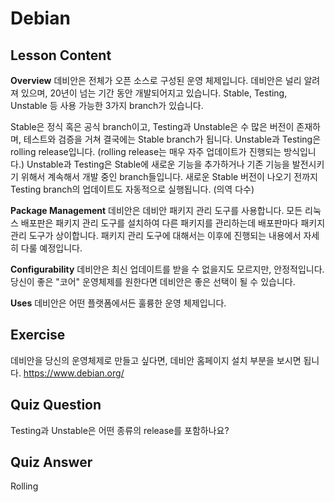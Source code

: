 # Debian

## Lesson Content

<b>Overview</b>
데비안은 전체가 오픈 소스로 구성된 운영 체제입니다. 데비안은 널리 알려져 있으며, 20년이 넘는 기간 동안 개발되어지고 있습니다. Stable, Testing, Unstable 등 사용 가능한 3가지 branch가 있습니다.

Stable은 정식 혹은 공식 branch이고, Testing과 Unstable은 수 많은 버전이 존재하며, 테스트와 검증을 거쳐 결국에는 Stable branch가 됩니다. Unstable과 Testing은 rolling release입니다. (rolling release는 매우 자주 업데이트가 진행되는 방식입니다.) Unstable과 Testing은 Stable에 새로운 기능을 추가하거나 기존 기능을 발전시키기 위해서 계속해서 개발 중인 branch들입니다. 새로운 Stable 버전이 나오기 전까지 Testing branch의 업데이트도 자동적으로 실행됩니다. (의역 다수)

<b>Package Management</b>
데비안은 데비안 패키지 관리 도구를 사용합니다. 모든 리눅스 배포판은 패키지 관리 도구를 설치하여 다른 패키지를 관리하는데 배포판마다 패키지 관리 도구가 상이합니다. 패키지 관리 도구에 대해서는 이후에 진행되는 내용에서 자세히 다룰 예정입니다. 

<b>Configurability</b>
데비안은 최신 업데이트를 받을 수 없을지도 모르지만, 안정적입니다. 당신이 좋은 "코어" 운영체제를 원한다면 데비안은 좋은 선택이 될 수 있습니다.

<b>Uses</b>
데비안은 어떤 플랫폼에서든 훌륭한 운영 체제입니다. 


## Exercise

데비안을 당신의 운영체제로 만들고 싶다면, 데비안 홈페이지 설치 부분을 보시면 됩니다.
 <a href='https://www.debian.org/'>https://www.debian.org/</a>

## Quiz Question

Testing과 Unstable은 어떤 종류의 release를 포함하나요?

## Quiz Answer

Rolling
